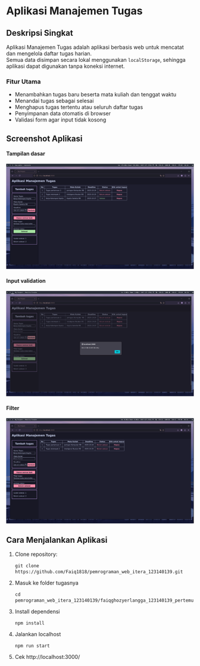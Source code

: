 # Aplikasi Manajemen Tugas

## Deskripsi Singkat

Aplikasi Manajemen Tugas adalah aplikasi berbasis web untuk mencatat dan mengelola daftar tugas harian.  
Semua data disimpan secara lokal menggunakan `localStorage`, sehingga aplikasi dapat digunakan tanpa koneksi internet.

### Fitur Utama

- Menambahkan tugas baru beserta mata kuliah dan tenggat waktu
- Menandai tugas sebagai selesai
- Menghapus tugas tertentu atau seluruh daftar tugas
- Penyimpanan data otomatis di browser
- Validasi form agar input tidak kosong

## Screenshot Aplikasi
#### Tampilan dasar
![Screenshot 1](./screenshots/screenshot1.png)

#### Input validation
![Screenshot 2](./screenshots/screenshot2.png)

#### Filter
![Screenshot 3](./screenshots/screenshot3.png)

## Cara Menjalankan Aplikasi

1. Clone repository:
   ```
   git clone https://github.com/Faiq1818/pemrograman_web_itera_123140139.git
   ```
2. Masuk ke folder tugasnya
   ```
   cd pemrograman_web_itera_123140139/faiqghozyerlangga_123140139_pertemuan1
   ```
3. Install dependensi
   ```
   npm install
   ```
4. Jalankan localhost
   ```
   npm run start
   ```
5. Cek http://localhost:3000/
